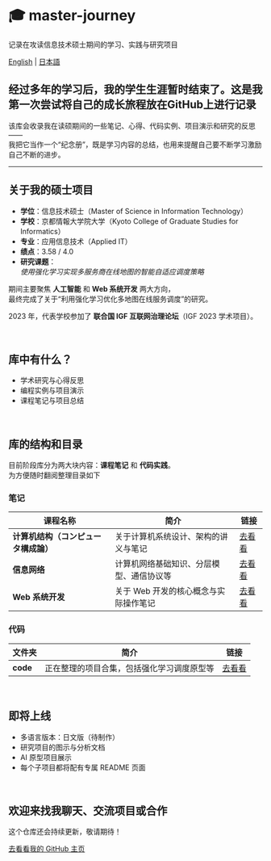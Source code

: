 # 🎓 master-journey

记录在攻读信息技术硕士期间的学习、实践与研究项目

[English](./README.md) | [日本語](./READMEja.md)

<h2></h2>

## 经过多年的学习后，我的学生生涯暂时结束了。这是我第一次尝试将自己的成长旅程放在GitHub上进行记录

该库会收录我在读硕期间的一些笔记、心得、代码实例、项目演示和研究的反思 ——  
我把它当作一个“纪念册”，既是学习内容的总结，也用来提醒自己要不断学习激励自己不断的进步。

---

## 关于我的硕士项目

- **学位**：信息技术硕士（Master of Science in Information Technology）  
- **学校**：京都情報大学院大学（Kyoto College of Graduate Studies for Informatics）  
- **专业**：应用信息技术（Applied IT）  
- **绩点**：3.58 / 4.0  
- **研究课题**：  
  *使用强化学习实现多服务商在线地图的智能自适应调度策略*

期间主要聚焦 **人工智能** 和 **Web 系统开发** 两大方向，  
最终完成了关于“利用强化学习优化多地图在线服务调度”的研究。

2023 年，代表学校参加了 **联合国 IGF 互联网治理论坛**（IGF 2023 学术项目）。

<br>

## 库中有什么？

- 学术研究与心得反思  
- 编程实例与项目演示  
- 课程笔记与项目总结  

<br>

## 库的结构和目录

目前阶段库分为两大块内容：**课程笔记** 和 **代码实践**。<br>
为方便随时翻阅整理目录如下

### 笔记

| 课程名称 | 简介 | 链接 |
|-------------|-------------|------|
| **计算机结构（コンピュータ構成論）** | 关于计算机系统设计、架构的讲义与笔记 | [去看看](https://github.com/brcheungdev/master-journey/tree/main/notes/Computer%20Architecture(%E3%82%B3%E3%83%B3%E3%83%94%E3%83%A5%EF%BC%8D%E3%82%BF%E6%A7%8B%E6%88%90%E8%AB%96)) |
| **信息网络** | 计算机网络基础知识、分层模型、通信协议等 | [去看看](https://github.com/brcheungdev/master-journey/tree/main/notes/Information%20Network) |
| **Web 系统开发** | 关于 Web 开发的核心概念与实际操作笔记 | [去看看](https://github.com/brcheungdev/master-journey/tree/main/notes/Web%20system%20development) |

### 代码

| 文件夹 | 简介 | 链接 |
|--------|-------------|------|
| **code** | 正在整理的项目合集，包括强化学习调度原型等 | [去看看](./code/) |

<br>

## 即将上线

- 多语言版本：日文版（待制作）  
- 研究项目的图示与分析文档  
- AI 原型项目展示  
- 每个子项目都将配有专属 README 页面  

<br>
<h2></h2>

## 欢迎来找我聊天、交流项目或合作 

这个仓库还会持续更新，敬请期待！

<p>
  <a href="https://github.com/brcheungdev">去看看我的 GitHub 主页</a>
</p>

